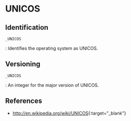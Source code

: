 # UNICOS

## Identification

`_UNICOS`

:   Identifies the operating system as UNICOS.

## Versioning

`_UNICOS`

:   An integer for the major version of UNICOS.

## References

- <http://en.wikipedia.org/wiki/UNICOS>{:target="_blank"}
